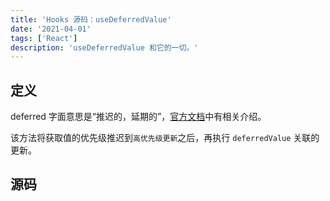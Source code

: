 ```yaml
---
title: 'Hooks 源码：useDeferredValue'
date: '2021-04-01'
tags: ['React']
description: 'useDeferredValue 和它的一切。'
---
```


## 定义

deferred 字面意思是“推迟的，延期的”，[官方文档](https://beta.reactjs.org/apis/react/useDeferredValue)中有相关介绍。

该方法将获取值的优先级推迟到`高优先级更新`之后，再执行 `deferredValue` 关联的更新。

## 源码
